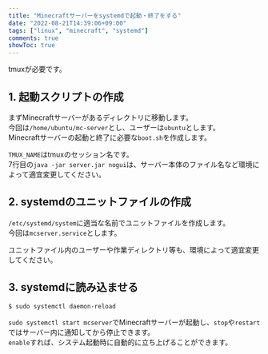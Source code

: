 ```yaml
---
title: "Minecraftサーバーをsystemdで起動・終了をする"
date: "2022-08-21T14:39:06+09:00"
tags: ["linux", "minecraft", "systemd"]
comments: true
showToc: true
---
```

tmuxが必要です。

## 1. 起動スクリプトの作成

まずMinecraftサーバーがあるディレクトリに移動します。  
今回は`/home/ubuntu/mc-server`とし、ユーザーは`ubuntu`とします。  
Minecraftサーバーの起動と終了に必要な`boot.sh`を作成します。

<script src="https://gist.github.com/minetaro12/9a73230350f5593774f2b8eab5f90b8b.js?file=boot.sh"></script>

`TMUX_NAME`はtmuxのセッション名です。  
7行目の`java -jar server.jar nogui`は、サーバー本体のファイル名など環境によって適宜変更してください。

## 2. systemdのユニットファイルの作成

`/etc/systemd/system`に適当な名前でユニットファイルを作成します。  
今回は`mcserver.service`とします。

<script src="https://gist.github.com/minetaro12/9a73230350f5593774f2b8eab5f90b8b.js?file=mcserver.service"></script>

ユニットファイル内のユーザーや作業ディレクトリ等も、環境によって適宜変更してください。

## 3. systemdに読み込ませる

```
$ sudo systemctl daemon-reload
```

`sudo systemctl start mcserver`でMinecraftサーバーが起動し、`stop`や`restart`ではサーバー内に通知してから停止できます。  
`enable`すれば、システム起動時に自動的に立ち上げることができます。

